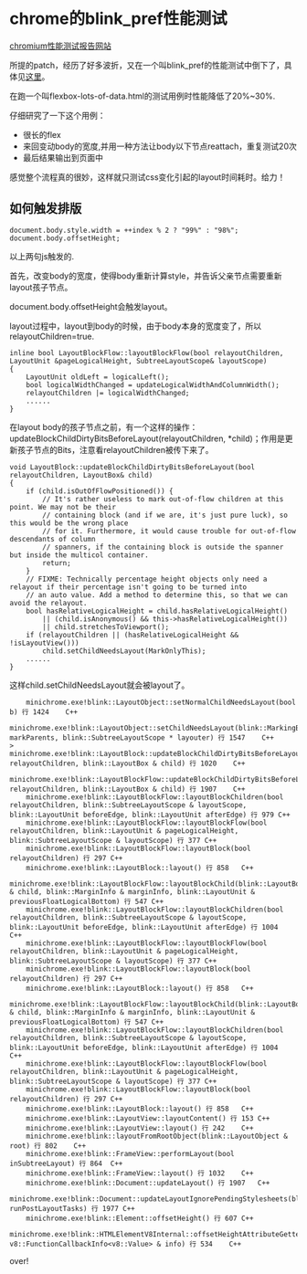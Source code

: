 # chrome的blink_pref性能测试

[chromium性能测试报告网站](https://chromeperf.appspot.com/)

所提的patch，经历了好多波折，又在一个叫blink_pref的性能测试中倒下了，具体见[这里](https://bugs.chromium.org/p/chromium/issues/detail?id=675534&can=2&start=0&num=100&q=&colspec=ID%20Pri%20M%20Stars%20ReleaseBlock%20Component%20Status%20Owner%20Summary%20OS%20Modified&groupby=&sort=)。

在跑一个叫flexbox-lots-of-data.html的测试用例时性能降低了20%~30%.

仔细研究了一下这个用例：

- 很长的flex
- 来回变动body的宽度,并用一种方法让body以下节点reattach，重复测试20次
- 最后结果输出到页面中

感觉整个流程真的很妙，这样就只测试css变化引起的layout时间耗时。给力！


## 如何触发排版

    document.body.style.width = ++index % 2 ? "99%" : "98%";
    document.body.offsetHeight;
以上两句js触发的.

首先，改变body的宽度，使得body重新计算style，并告诉父亲节点需要重新layout孩子节点。

document.body.offsetHeight会触发layout。

layout过程中，layout到body的时候，由于body本身的宽度变了，所以relayoutChildren=true.

	inline bool LayoutBlockFlow::layoutBlockFlow(bool relayoutChildren, LayoutUnit &pageLogicalHeight, SubtreeLayoutScope& layoutScope)
	{
	    LayoutUnit oldLeft = logicalLeft();
	    bool logicalWidthChanged = updateLogicalWidthAndColumnWidth();
	    relayoutChildren |= logicalWidthChanged;
		......
	}

在layout body的孩子节点之前，有一个这样的操作： updateBlockChildDirtyBitsBeforeLayout(relayoutChildren, *child)；作用是更新孩子节点的Bits，注意看relayoutChildren被传下来了。

	void LayoutBlock::updateBlockChildDirtyBitsBeforeLayout(bool relayoutChildren, LayoutBox& child)
	{
	    if (child.isOutOfFlowPositioned()) {
	        // It's rather useless to mark out-of-flow children at this point. We may not be their
	        // containing block (and if we are, it's just pure luck), so this would be the wrong place
	        // for it. Furthermore, it would cause trouble for out-of-flow descendants of column
	        // spanners, if the containing block is outside the spanner but inside the multicol container.
	        return;
	    }
	    // FIXME: Technically percentage height objects only need a relayout if their percentage isn't going to be turned into
	    // an auto value. Add a method to determine this, so that we can avoid the relayout.
	    bool hasRelativeLogicalHeight = child.hasRelativeLogicalHeight()
	        || (child.isAnonymous() && this->hasRelativeLogicalHeight())
	        || child.stretchesToViewport();
	    if (relayoutChildren || (hasRelativeLogicalHeight && !isLayoutView()))
	        child.setChildNeedsLayout(MarkOnlyThis);
		......
	}
这样child.setChildNeedsLayout就会被layout了。
	
		minichrome.exe!blink::LayoutObject::setNormalChildNeedsLayout(bool b) 行 1424	C++
		minichrome.exe!blink::LayoutObject::setChildNeedsLayout(blink::MarkingBehavior markParents, blink::SubtreeLayoutScope * layouter) 行 1547	C++
	>	minichrome.exe!blink::LayoutBlock::updateBlockChildDirtyBitsBeforeLayout(bool relayoutChildren, blink::LayoutBox & child) 行 1020	C++
		minichrome.exe!blink::LayoutBlockFlow::updateBlockChildDirtyBitsBeforeLayout(bool relayoutChildren, blink::LayoutBox & child) 行 1907	C++
		minichrome.exe!blink::LayoutBlockFlow::layoutBlockChildren(bool relayoutChildren, blink::SubtreeLayoutScope & layoutScope, blink::LayoutUnit beforeEdge, blink::LayoutUnit afterEdge) 行 979	C++
		minichrome.exe!blink::LayoutBlockFlow::layoutBlockFlow(bool relayoutChildren, blink::LayoutUnit & pageLogicalHeight, blink::SubtreeLayoutScope & layoutScope) 行 377	C++
		minichrome.exe!blink::LayoutBlockFlow::layoutBlock(bool relayoutChildren) 行 297	C++
		minichrome.exe!blink::LayoutBlock::layout() 行 858	C++
		minichrome.exe!blink::LayoutBlockFlow::layoutBlockChild(blink::LayoutBox & child, blink::MarginInfo & marginInfo, blink::LayoutUnit & previousFloatLogicalBottom) 行 547	C++
		minichrome.exe!blink::LayoutBlockFlow::layoutBlockChildren(bool relayoutChildren, blink::SubtreeLayoutScope & layoutScope, blink::LayoutUnit beforeEdge, blink::LayoutUnit afterEdge) 行 1004	C++
		minichrome.exe!blink::LayoutBlockFlow::layoutBlockFlow(bool relayoutChildren, blink::LayoutUnit & pageLogicalHeight, blink::SubtreeLayoutScope & layoutScope) 行 377	C++
		minichrome.exe!blink::LayoutBlockFlow::layoutBlock(bool relayoutChildren) 行 297	C++
		minichrome.exe!blink::LayoutBlock::layout() 行 858	C++
		minichrome.exe!blink::LayoutBlockFlow::layoutBlockChild(blink::LayoutBox & child, blink::MarginInfo & marginInfo, blink::LayoutUnit & previousFloatLogicalBottom) 行 547	C++
		minichrome.exe!blink::LayoutBlockFlow::layoutBlockChildren(bool relayoutChildren, blink::SubtreeLayoutScope & layoutScope, blink::LayoutUnit beforeEdge, blink::LayoutUnit afterEdge) 行 1004	C++
		minichrome.exe!blink::LayoutBlockFlow::layoutBlockFlow(bool relayoutChildren, blink::LayoutUnit & pageLogicalHeight, blink::SubtreeLayoutScope & layoutScope) 行 377	C++
		minichrome.exe!blink::LayoutBlockFlow::layoutBlock(bool relayoutChildren) 行 297	C++
		minichrome.exe!blink::LayoutBlock::layout() 行 858	C++
		minichrome.exe!blink::LayoutView::layoutContent() 行 153	C++
		minichrome.exe!blink::LayoutView::layout() 行 242	C++
		minichrome.exe!blink::layoutFromRootObject(blink::LayoutObject & root) 行 802	C++
		minichrome.exe!blink::FrameView::performLayout(bool inSubtreeLayout) 行 864	C++
		minichrome.exe!blink::FrameView::layout() 行 1032	C++
		minichrome.exe!blink::Document::updateLayout() 行 1907	C++
		minichrome.exe!blink::Document::updateLayoutIgnorePendingStylesheets(blink::Document::RunPostLayoutTasks runPostLayoutTasks) 行 1977	C++
		minichrome.exe!blink::Element::offsetHeight() 行 607	C++
		minichrome.exe!blink::HTMLElementV8Internal::offsetHeightAttributeGetter(const v8::FunctionCallbackInfo<v8::Value> & info) 行 534	C++

over!
